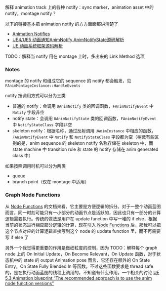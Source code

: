 解释 animation track 上的各种 notify：sync marker，animation asset 中的 notify，montage notify？

以下的链接基本把 animation notify 的方方面面都讲清楚了
* [Animation Notifies](https://dev.epicgames.com/documentation/en-us/unreal-engine/animation-notifies-in-unreal-engine)
* [UE4/UE5 动画通知AnimNotify AnimNotifyState源码解析](https://zhuanlan.zhihu.com/p/664976581)
* [UE 动画系统框架源码解析](https://zhuanlan.zhihu.com/p/673924647) 

TODO：解释当 notify 用在 montage 上时，多出来的 Link Method 选项
### Notes
montage 的 notify 和组成它的 sequence 的 notify 都会触发，见 `FAnimMontageInstance::HandleEvents`

notify 按调用方式可以分为三类
* 普通的 notify：会调用 `UAnimNotify` 类的回调函数，`FAnimNotifyEvent` 中 `Notify` 字段非空
* notify state：会调用 `UAnimNotifyState` 类的回调函数，`FAnimNotifyEvent` 中 `NotifyStateClass` 字段非空
* skeleton notify：根据名称，通过反射调用 `UAnimInstance` 中相应的函数，`FAnimNotifyEvent` 中 `Notify` 和 `NotifyStateClass` 字段都为空（稍微有些区别的是，anim sequence 的 skeleton notify 名称存储在 skeleton 中，而 state machine 中 transition rule 和 state 的 notify 存储在 anim generated class  中）

如果按照调用时机可以分为两类
* queue
* branch point（仅在 montage 中适用）
### Graph Node Functions
从 [Node Functions](https://dev.epicgames.com/documentation/en-us/unreal-engine/graphing-in-animation-blueprints-in-unreal-engine) 的文档来看，它主要是方便逻辑的拆分。对于一整个动画蓝图而言，同一时刻可能只有一小部分的动画节点是活跃的，因此也只有一部分的计算逻辑需要执行。传统的做法是用户在 update function 中写一堆的 if else，根据当前的状态进行相应部分逻辑的计算，现在引入 [Node Functions](https://dev.epicgames.com/documentation/en-us/unreal-engine/graphing-in-animation-blueprints-in-unreal-engine) 后，那我可以把这个节点对应的计算逻辑直接写到这个 node 的 update function 里，而不再需要写 if else 了

另外一个我觉得更重要的作用是做细粒度的控制，因为
TODO：解释每个 graph node 上的 On Initial Update，On Become Relevant，On Update 函数，对于状态机中的 state 的 output Animation pose 而言，它还存在额外的 On State Entry，On State Fully Blended In 等函数。不过这些函数要求是 thread safe 的，是在执行动画蓝图的线程上调用的，不知道有什么作用。一个相关的讨论 [UE 5.3 Animation blueprint “The recommended approach is to use the anim node function versions”](https://forums.unrealengine.com/t/ue-5-3-animation-blueprint-the-recommended-approach-is-to-use-the-anim-node-function-versions/1298379)

